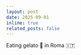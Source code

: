 ```yaml
---
layout: post
date: 2025-09-01
inline: true
related_posts: false
---
```


Eating gelato 🍦 in Roma 🇮🇹
